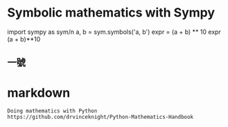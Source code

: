 # Symbolic mathematics with Sympy
import sympy as sym/n
a, b = sym.symbols('a, b')
expr = (a + b) ** 10 
expr
(a + b)**10
## 一號

# markdown

```
Doing mathematics with Python
https://github.com/drvinceknight/Python-Mathematics-Handbook
```
